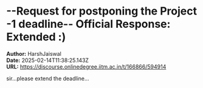 # --Request for postponing the Project -1 deadline-- Official Response: Extended :)

**Author:** HarshJaiswal  
**Date:** 2025-02-14T11:38:25.143Z  
**URL:** https://discourse.onlinedegree.iitm.ac.in/t/166866/594914

sir…please extend the deadline…
